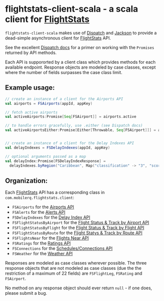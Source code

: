 # flightstats-client-scala - a scala client for [FlightStats][1]

`flightstats-client-scala` makes use of [Dispatch][2] and [Jackson][3]
to provide a dead-simple asynchronous client for [FlightStats][1] API.

See the excellent [Dispatch docs][4] for a primer on working with the
`Promises` returned by API methods.

Each API is suppororted by a client class which provides methods for each
available endpoint.  Response objects are modeled by case classes, except
where the number of fields surpasses the case class limit.

## Example usage:

```scala
// create an instance of a client for the Airports API
val airports = FSAirports(appId, appKey)

// fetch active airports
val activeAirports:Promise[Seq[FSAirport]] = airports.active

// to handle errors gracefully, use .either (see Dispatch docs)
val activeAirportsEither:Promise[Either[Throwable, Seq[FSAirport]]] = airports.active.either


// create an instance of a client for the Delay Indexes API
val delayIndexes = FSDelayIndexes(appId, appKey)

// optional arguments passed as a map
val delayIndex:Promise[FSDelayIndexResponse] =
  delayIndexes.byRegion("Caribbean", Map("classification" -> "3", "score" -> "3"))
```

## Organization:

Each [FlightStats][1] API has a corresponding class in `com.mobilerq.flightstats.client`:

  * `FSAirports` for the [Airports API](https://developer.flightstats.com/api-docs/airports/v1)
  * `FSAlerts` for the [Alerts API](https://developer.flightstats.com/api-docs/alerts/v1)
  * `FSDelayIndexes` for the [Delay Index API](https://developer.flightstats.com/api-docs/delayindex/v1)
  * `FSFlightStatusByAirport` for the [Flight Status & Track by Airport API](https://developer.flightstats.com/api-docs/flightstatus/v2/airport)
  * `FSFlightStatusByFlight` for the [Flight Status & Track by Flight API](https://developer.flightstats.com/api-docs/flightstatus/v2/flight)
  * `FSFlightStatusByRoute` for the [Flight Statys & Track by Route API](https://developer.flightstats.com/api-docs/flightstatus/v2/route)
  * `FSFlightsNear` for the [Flights Near API](https://developer.flightstats.com/api-docs/flightstatus/v2/flightsNear)
  * `FSRatings` for the [Ratings API](https://developer.flightstats.com/api-docs/ratings/v1)
  * `FSConnections` for the [Schedules/Connections API](https://developer.flightstats.com/api-docs/connections/v1)
  * `FSWeather` for the [Weather API](https://developer.flightstats.com/api-docs/weather/v1)

Responses are modeled as case classes wherever possible.  The three response objects that are not modeled as case classes (due the the restriction of a maximum of 22 fields) are `FSFlightLeg`, `FSRating` and `FSAirport`.

No method on any response object should ever return `null` - if one does, please submit a bug.

[1]: https://developer.flightstats.com/api-docs/
[2]: https://github.com/dispatch/reboot
[3]: http://jackson.codehaus.org
[4]: http://dispatch.databinder.net/Dispatch.html
